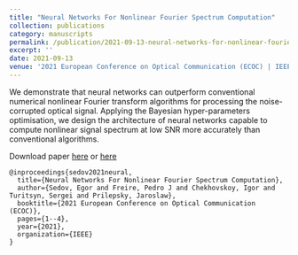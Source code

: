 ```yaml
---
title: "Neural Networks For Nonlinear Fourier Spectrum Computation"
collection: publications
category: manuscripts
permalink: /publication/2021-09-13-neural-networks-for-nonlinear-fourier-spectrum-computation
excerpt: ''
date: 2021-09-13
venue: '2021 European Conference on Optical Communication (ECOC) | IEEE'
---
```

We demonstrate that neural networks can outperform conventional numerical nonlinear 
Fourier transform algorithms for processing the noise-corrupted optical signal. 
Applying the Bayesian hyper-parameters optimisation, we design the architecture of 
neural networks capable to compute nonlinear signal spectrum at low SNR more accurately than conventional algorithms.

Download paper [here](http://esf0.github.io/files/publication/neural_networks_for_nonlinear_fourier_spectrum_computation.pdf) or 
[here](https://ieeexplore.ieee.org/abstract/document/9605844)

```
@inproceedings{sedov2021neural,
  title={Neural Networks For Nonlinear Fourier Spectrum Computation},
  author={Sedov, Egor and Freire, Pedro J and Chekhovskoy, Igor and Turitsyn, Sergei and Prilepsky, Jaroslaw},
  booktitle={2021 European Conference on Optical Communication (ECOC)},
  pages={1--4},
  year={2021},
  organization={IEEE}
}
```